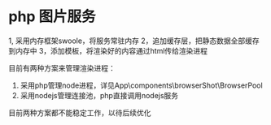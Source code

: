 # php 图片服务
1, 采用内存框架swoole，将服务常驻内存
2，追加缓存层，把静态数据全部缓存到内存中
3，添加模板，将渲染好的内容通过html传给渲染进程

目前有两种方案来管理渲染进程：
1. 采用php管理node进程，详见App\components\browserShot\BrowserPool
2. 采用nodejs管理连接池，php直接调用nodejs服务

目前两种方案都不能稳定工作，以待后续优化
